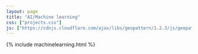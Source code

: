 ```yaml
---
layout: page
title: "AI/Machine learning"
css: ["projects.css"]
js: ["https://cdnjs.cloudflare.com/ajax/libs/geopattern/1.2.3/js/geopattern.min.js", "projects.js"]
---
```

{% include machinelearning.html %}